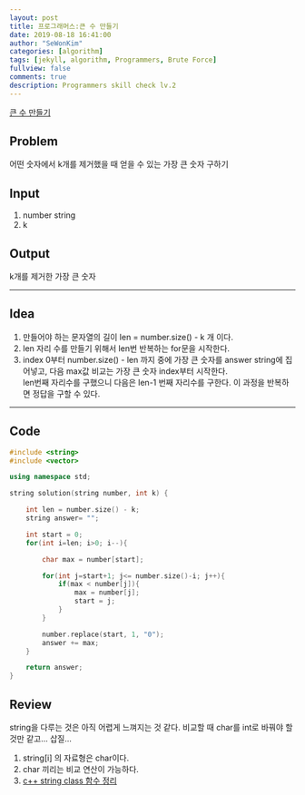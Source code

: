 ```yaml
---
layout: post
title: 프로그래머스:큰 수 만들기
date: 2019-08-18 16:41:00
author: "SeWonKim"
categories: [algorithm]
tags: [jekyll, algorithm, Programmers, Brute Force]
fullview: false
comments: true
description: Programmers skill check lv.2
---
```


[큰 수 만들기](https://programmers.co.kr/learn/courses/30/lessons/42883)

## Problem

어떤 숫자에서 k개를 제거했을 때 얻을 수 있는 가장 큰 숫자 구하기

## Input

1. number string
2. k

## Output

k개를 제거한 가장 큰 숫자

---

## Idea

1. 만들어야 하는 문자열의 길이 len = number.size() - k 개 이다.
2. len 자리 수를 만들기 위해서 len번 반복하는 for문을 시작한다.
3. index 0부터 number.size() - len 까지 중에 가장 큰 숫자를 answer string에 집어넣고, 다음 max값 비교는 가장 큰 숫자 index부터 시작한다.  
   len번째 자리수를 구했으니 다음은 len-1 번째 자리수를 구한다. 이 과정을 반복하면 정답을 구할 수 있다.

---

## Code

```cpp
#include <string>
#include <vector>

using namespace std;

string solution(string number, int k) {

    int len = number.size() - k;
    string answer= "";

    int start = 0;
    for(int i=len; i>0; i--){

        char max = number[start];

        for(int j=start+1; j<= number.size()-i; j++){
            if(max < number[j]){
                max = number[j];
                start = j;
            }
        }

        number.replace(start, 1, "0");
        answer += max;
    }

    return answer;
}
```

## Review

string을 다루는 것은 아직 어렵게 느껴지는 것 같다. 비교할 때 char를 int로 바꿔야 할 것만 같고... 삽질...

1. string[i] 의 자료형은 char이다.
2. char 끼리는 비교 연산이 가능하다.
3. [c++ string class 함수 정리](http://blog.naver.com/PostView.nhn?blogId=vosej_v&logNo=50176084445&redirect=Dlog&widgetTypeCall=true&directAccess=false)
